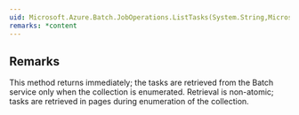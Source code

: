 ```yaml
---  
uid: Microsoft.Azure.Batch.JobOperations.ListTasks(System.String,Microsoft.Azure.Batch.DetailLevel,System.Collections.Generic.IEnumerable{Microsoft.Azure.Batch.BatchClientBehavior})  
remarks: *content  
---  
```

  
## Remarks  
 This method returns immediately; the tasks are retrieved from the Batch service only when the collection is enumerated.             Retrieval is non-atomic; tasks are retrieved in pages during enumeration of the collection.